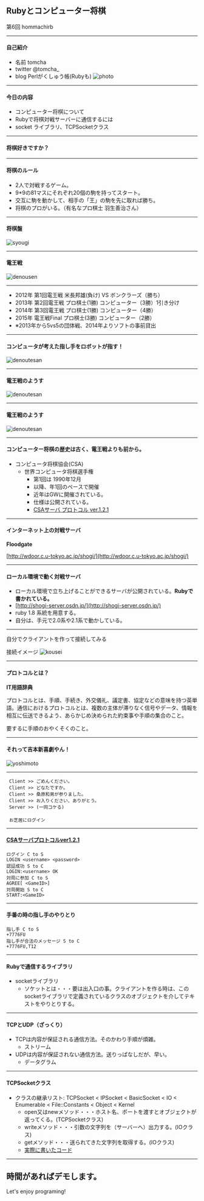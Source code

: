 ## Rubyとコンピューター将棋
  第6回 hommachirb
___
#### 自己紹介
- 名前 tomcha
- twitter @tomcha_
- blog Perlがくしゅう帳(Rubyも)
![photo](image/twitter_icon_mini.png)
___
#### 今日の内容
- コンピューター将棋について
- Rubyで将棋対戦サーバーに通信するには
- socket ライブラリ、TCPSocketクラス
---
#### 将棋好きですか？
___
#### 将棋のルール
- 2人で対戦するゲーム。
- 9*9の81マスにそれぞれ20個の駒を持ってスタート。
- 交互に駒を動かして、相手の「王」の駒を先に取れば勝ち。
- 将棋のプロがいる。（有名なプロ棋士 羽生善治さん）
___
#### 将棋盤
![syougi](image/shougi.jpg)
___
#### 電王戦

![denousen](image/denousen_logo.jpg)
___
- 2012年 第1回電王戦 米長邦雄(負け) VS ボンクラーズ（勝ち）
- 2013年 第2回電王戦 プロ棋士(1勝) コンピューター（3勝）1引き分け
- 2014年 第3回電王戦 プロ棋士(1勝) コンピューター（4勝）
- 2015年 電王戦Final プロ棋士(3勝) コンピューター（2勝）
- ※2013年から5vs5の団体戦、2014年よりソフトの事前貸出
___
#### コンピュータが考えた指し手をロボットが指す！
![denoutesan](image/denoutesan.jpg)
___
#### 電王戦のようす
![denoutesan](image/denou_2.jpg)
___
#### 電王戦のようす
![denoutesan](image/denou_f.jpg)
___
#### コンピューター将棋の歴史は古く、電王戦よりも前から。
- コンピュータ将棋協会(CSA)
  - 世界コンピュータ将棋選手権
    - 第1回は 1990年12月
    - 以降、年1回のペースで開催
    - 近年はGWに開催されている。
    - 仕様は公開されている。
    - [CSAサーバ プロトコル ver.1.2.1](http://www.computer-shogi.org/protocol/tcp_ip_client_121.html)

___
#### インターネット上の対戦サーバ
**Floodgate**

[http://wdoor.c.u-tokyo.ac.jp/shogi/](http://wdoor.c.u-tokyo.ac.jp/shogi/)

___
#### ローカル環境で動く対戦サーバ
  
- ローカル環境で立ち上げることができるサーバが公開されている。**Rubyで書かれている。**
- [http://shogi-server.osdn.jp/](http://shogi-server.osdn.jp/)
- ruby 1.8 系統を用意する。
- 自分は、手元で2.0系や2.1系で動かしている。

___
自分でクライアントを作って接続してみる

接続イメージ
![kousei](image/kousei.jpg)
___
#### プロトコルとは？

**IT用語辞典**  
  
プロトコルとは、手順、手続き、外交儀礼、議定書、協定などの意味を持つ英単語。通信におけるプロトコルとは、複数の主体が滞りなく信号やデータ、情報を相互に伝送できるよう、あらかじめ決められた約束事や手順の集合のこと。
  
要するに手順のおやくそくのこと。
___
#### それって吉本新喜劇やん！
![yoshimoto](image/kuwabara.jpg)
___
```
 Client >> ごめんください。  
 Client >> どなたですか。  
 Client >> 桑原和男が参りました。  
 Client >> お入りください、ありがとう。  
 Server >> (一同コケる)  
 　
 お芝居にログイン  
```
___
#### [CSAサーバプロトコルver1.2.1](http://www.computer-shogi.org/protocol/tcp_ip_server_121.html)
```
ログイン C to S
LOGIN <username> <password>
認証成功 S to C
LOGIN:<username> OK
対局に参加 C to S
AGREE[ <GameID>]
対局開始 S to C
START:<GameID>
```
___
#### 手番の時の指し手のやりとり
```
指し手 C to S
+7776FU
指し手が合法のメッセージ S to C
+7776FU,T12
```
---
#### Rubyで通信するライブラリ

- socketライブラリ
  - ソケットとは・・・要は出入口の事。クライアントを作る時は、このsocketライブラリで定義されているクラスのオブジェクトを介してテキストをやりとりする。
___
#### TCPとUDP（ざっくり）

- TCPは内容が保証される通信方法。そのかわり手順が煩雑。
  - ストリーム
- UDPは内容が保証されない通信方法。送りっぱなしだが、早い。
  - データグラム
___
#### TCPSocketクラス

- クラスの継承リスト: TCPSocket < IPSocket < BasicSocket < IO < Enumerable < File::Constants < Object < Kernel
  - open又はnewメソッド・・・ホスト名、ポートを渡すとオブジェクトが返ってくる。(TCPSocketクラス)
  - writeメソッド・・・引数の文字列を（サーバーへ）出力する。(IOクラス)
  - getメソッド・・・送られてきた文字列を取得する。(IOクラス)
  - [実際に書いたコード](https://github.com/tomcha/shogi/blob/master/agent.rb)
___
時間があればデモします。
---
Let's enjoy programing!

